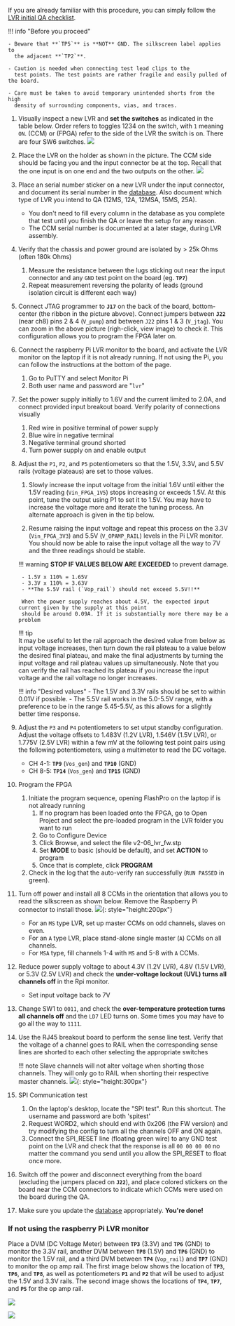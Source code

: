 If you are already familiar with this procedure, you can simply follow the [LVR initial QA checklist](LVR_initial_QA_checklist.pdf).

!!! info "Before you proceed"

    - Beware that **`TP5`** is **NOT** GND. The silkscreen label applies to
      the adjacent **`TP2`**.

    - Caution is needed when connecting test lead clips to the
      test points. The test points are rather fragile and easily pulled of the board.

    - Care must be taken to avoid temporary unintended shorts from the high
      density of surrounding components, vias, and traces.

1. Visually inspect a new LVR and **set the switches** as indicated in the table below.
Order refers to toggles 1234 on the switch, with `1` meaning `ON`. (CCM) or (FPGA) refer to the side
of the LVR the switch is on. There are four SW6 switches.
    ![](table_switches.png)
  
2. Place the LVR on the holder as shown in the picture. The CCM side should be facing you and the input
connector be at the top. Recall that the one input is on one end and the two outputs on the other.
  ![](lvr_setup_board.jpg)
  
3. Place an serial number sticker on a new LVR under the input connector, and document its serial number in the
[database](https://docs.google.com/spreadsheets/d/1KjXGhOFzi0SZPsozpKzxGjVtfr4kkS_Hv5EigUwKOj8/edit#gid=1564410083).
Also document which type of LVR you intend to QA (12MS, 12A, 12MSA, 15MS, 25A). 

    - You don't need to fill every column in the database as you complete that test until you finish the QA
    or leave the setup for any reason.
    - The CCM serial number is documented at a later stage, during LVR assembly.

4. Verify that the chassis and power ground are isolated by \> 25k Ohms (often 180k Ohms)
    1. Measure the resistance between the lugs sticking out near the input connector and any `GND` test point
    on the board (eg. **`TP7`**)
    2. Repeat measurement reversing the polarity of leads (ground isolation circuit is different each way)

5. Connect JTAG programmer to **`J17`** on the back of the board, bottom-center (the ribbon in the picture
    abvove). Connect jumpers between **`J22`** (near ch8) pins 2 & 4 (`V_pump`) and between `J22` pins 1 & 3 (`V_jtag`).
You can zoom in the above picture (righ-click, view image) to check it. This
configuration allows you to program the FPGA later on.

6. Connect the raspberry Pi LVR monitor to the board, and activate the LVR monitor on the laptop if it is
not already running. If not using the Pi, you can follow the instructions at the bottom of the page.
    1. Go to PuTTY and select Monitor Pi
    2. Both user name and password are "`lvr`"

7. Set the power supply initially to 1.6V and the current limited to 2.0A, and connect provided input breakout board.
Verify polarity of connections visually
    1. Red wire in positive terminal of power supply
    2. Blue wire in negative terminal
    3. Negative terminal ground shorted
    4. Turn power supply on and enable output

8. Adjust the `P1`, `P2`, and `P5` potentiometers so that the 1.5V, 3.3V, and 5.5V rails (voltage plateaus) are
set to those values.
    1. Slowly increase the input voltage from the initial 1.6V until either the 1.5V reading (`Vin_FPGA_1V5`) stops increasing or
    exceeds 1.5V. At this point, tune the output using P1 to set it to 1.5V. You may have to increase the voltage
    more and iterate the tuning process. An alternate approach is given in the tip below.
    
    2. Resume raising the input voltage and repeat this process on the 3.3V (`Vin_FPGA_3V3`) and 5.5V (`V_OPAMP_RAIL`) 
    levels in the Pi LVR monitor. You should now be able to raise the input voltage all the way to 7V and the three readings
    should be stable.
    
    !!! warning
        **STOP IF VALUES BELOW ARE EXCEEDED** to prevent damage.

        - 1.5V x 110% = 1.65V
        - 3.3V x 110% = 3.63V
        - **The 5.5V rail (`Vop_rail`) should not exceed 5.5V!!**
        
        When the power supply reaches about 4.5V, the expected input current given by the supply at this point
        should be around 0.09A. If it is substantially more there may be a problem

    !!! tip    
        It may be useful to let the rail approach the desired value from below as input voltage increases,
        then turn down the rail plateau to a value below the desired final plateau, and make the final
        adjustments by turning the input voltage and rail plateau values up simultaneously. Note that you can
        verify the rail has reached its plateau if you increase the input voltage and the rail voltage no
        longer increases.

    !!! info "Desired values"
        - The 1.5V and 3.3V rails should be set to within 0.01V if possible.
        - The 5.5V rail works in the 5.0-5.5V range, with a
        preference to be in the range 5.45-5.5V, as this allows for a slightly better time response.

9. Adjust the `P3` and `P4` potentiometers to set utput standby configuration. Adjust the voltage offsets to
1.483V (1.2V LVR), 1.546V (1.5V LVR), or 1.775V (2.5V LVR) within a few mV at the
    following test point pairs using the following potentiometers, using a multimeter to read the DC voltage.

    - CH 4-1: **`TP9`** (`Vos_gen`) and **`TP10`** (GND)
    - CH 8-5: **`TP14`** (`Vos_gen`) and **`TP15`** (GND)


10. Program the FPGA
    1. Initiate the program sequence, opening FlashPro on the laptop if is not already running
        1. If no program has been loaded onto the FPGA, go to Open Project and select the pre-loaded
        program in the LVR folder you want to run
        2. Go to Configure Device
        3. Click Browse, and select the file v2-06_lvr_fw.stp
        4. Set **MODE** to basic (should be default), and set **ACTION** to program
        5. Once that is complete, click **PROGRAM**
    2. Check in the log that the auto-verify ran successfully (`RUN PASSED` in green).

11. Turn off power and install all 8 CCMs in the orientation that allows you to read the silkscreen as shown below.
Remove the Raspberry Pi connector to install those.
  ![](ccm_board.jpg){: style="height:200px"}
    - For an `MS` type LVR, set up master CCMs on odd channels, slaves on even.
    - For an `A` type LVR, place stand-alone single master (`A`) CCMs on all channels.
    - For `MSA` type, fill channels 1-4 with `MS` and 5-8 with `A` CCMs.


12. Reduce power supply voltage to about 4.3V (1.2V LVR), 4.8V (1.5V LVR), or 5.3V (2.5V LVR) and check the **under-voltage lockout (UVL) turns all channels off**
in the Rpi monitor.
    - Set input voltage back to 7V
    
13. Change SW1 to `0011`, and check the **over-temperature protection turns all channels off** and the `LD7` LED turns on. Some times you may have to go all the way to `1111`.

12. Use the RJ45 breakout board to perform the sense line test.
    Verify that the voltage of a channel goes to RAIL when the corresponding sense
    lines are shorted to each other selecting the appropriate switches

    !!! note
        Slave channels will not alter voltage when shorting those channels.
        They will only go to RAIL when shorting their respective master channels.
    ![](sense_line_board.jpg){: style="height:300px"}

13. SPI Communication test
    1. On the laptop's desktop, locate the "SPI test". Run this shortcut. The username and password are both 'spitest'
    2. Request WORD2, which should end with 0x206 (the FW version) and try modifying the config to turn all the channels OFF and ON again.
    4. Connect the SPI_RESET line (floating green wire) to any GND test point on the LVR and check that the response is all `00 00 00 00`
    no matter the command you send until you allow the SPI_RESET to float once more.

14. Switch off the power and disconnect everything from the board (excluding the jumpers placed on **`J22`**),
and place colored stickers on the board near the CCM connectors to indicate which CCMs were used on the board
during the QA.

15. Make sure you update the
[database](https://docs.google.com/spreadsheets/d/1KjXGhOFzi0SZPsozpKzxGjVtfr4kkS_Hv5EigUwKOj8/edit#gid=1564410083)
appropriately. **You're done!**


### If not using the raspberry Pi LVR monitor
Place a DVM (DC Voltage Meter) between **`TP3`**
(3.3V) and **`TP6`** (GND) to monitor the 3.3V rail, another DVM between **`TP8`** (1.5V) and **`TP6`**
(GND) to monitor the 1.5V rail, and a third DVM between **`TP4`** (`Vop_rail`) and **`TP7`** (GND) to
monitor the op amp rail. The first image below shows the location of **`TP3`**, **`TP6`**, and **`TP8`**,
as well as potentiometers **`P1`** and **`P2`** that will be used to adjust the 1.5V and 3.3V rails. The
second image shows the locations of **`TP4`**, **`TP7`**, and **`P5`** for the op amp rail.

![](lvr_qa1.png)

![](lvr_qa2.png)

